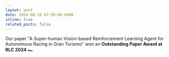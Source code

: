 ```yaml
---
layout: post
date: 2024-08-10 07:59:00-0400
inline: true
related_posts: false
---
```


Our paper "A Super-human Vision-based Reinforcement Learning Agent for Autonomous Racing in Gran Turismo" won an **Outstanding Paper Award at RLC 2024** 🏎️
